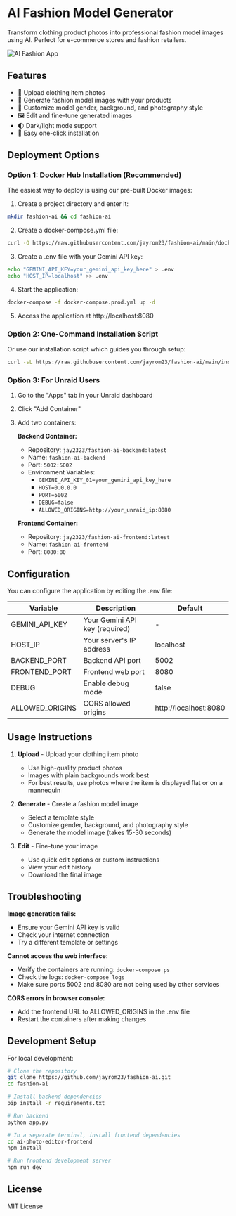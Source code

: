 # AI Fashion Model Generator

Transform clothing product photos into professional fashion model images using AI. Perfect for e-commerce stores and fashion retailers.

![AI Fashion App](https://collab.refashion.cc/preview.jpg)

## Features

- 👕 Upload clothing item photos
- 👗 Generate fashion model images with your products
- 👜 Customize model gender, background, and photography style
- 🖼️ Edit and fine-tune generated images
- 🌓 Dark/light mode support
- 🚀 Easy one-click installation

## Deployment Options

### Option 1: Docker Hub Installation (Recommended)

The easiest way to deploy is using our pre-built Docker images:

1. Create a project directory and enter it:
```bash
mkdir fashion-ai && cd fashion-ai
```

2. Create a docker-compose.yml file:
```bash
curl -O https://raw.githubusercontent.com/jayrom23/fashion-ai/main/docker-compose.prod.yml
```

3. Create a .env file with your Gemini API key:
```bash
echo "GEMINI_API_KEY=your_gemini_api_key_here" > .env
echo "HOST_IP=localhost" >> .env
```

4. Start the application:
```bash
docker-compose -f docker-compose.prod.yml up -d
```

5. Access the application at http://localhost:8080

### Option 2: One-Command Installation Script

Or use our installation script which guides you through setup:

```bash
curl -sL https://raw.githubusercontent.com/jayrom23/fashion-ai/main/install.sh | bash
```

### Option 3: For Unraid Users

1. Go to the "Apps" tab in your Unraid dashboard
2. Click "Add Container"
3. Add two containers:

   **Backend Container:**
   - Repository: `jay2323/fashion-ai-backend:latest`
   - Name: `fashion-ai-backend`
   - Port: `5002:5002`
   - Environment Variables:
     - `GEMINI_API_KEY_01=your_gemini_api_key_here`
     - `HOST=0.0.0.0`
     - `PORT=5002`
     - `DEBUG=false`
     - `ALLOWED_ORIGINS=http://your_unraid_ip:8080`

   **Frontend Container:**
   - Repository: `jay2323/fashion-ai-frontend:latest`
   - Name: `fashion-ai-frontend`
   - Port: `8080:80`

## Configuration

You can configure the application by editing the .env file:

| Variable | Description | Default |
|----------|-------------|---------|
| GEMINI_API_KEY | Your Gemini API key (required) | - |
| HOST_IP | Your server's IP address | localhost |
| BACKEND_PORT | Backend API port | 5002 |
| FRONTEND_PORT | Frontend web port | 8080 |
| DEBUG | Enable debug mode | false |
| ALLOWED_ORIGINS | CORS allowed origins | http://localhost:8080 |

## Usage Instructions

1. **Upload** - Upload your clothing item photo
   - Use high-quality product photos
   - Images with plain backgrounds work best
   - For best results, use photos where the item is displayed flat or on a mannequin

2. **Generate** - Create a fashion model image
   - Select a template style
   - Customize gender, background, and photography style
   - Generate the model image (takes 15-30 seconds)

3. **Edit** - Fine-tune your image
   - Use quick edit options or custom instructions
   - View your edit history
   - Download the final image

## Troubleshooting

**Image generation fails:**
- Ensure your Gemini API key is valid
- Check your internet connection
- Try a different template or settings

**Cannot access the web interface:**
- Verify the containers are running: `docker-compose ps`
- Check the logs: `docker-compose logs`
- Make sure ports 5002 and 8080 are not being used by other services

**CORS errors in browser console:**
- Add the frontend URL to ALLOWED_ORIGINS in the .env file
- Restart the containers after making changes

## Development Setup

For local development:

```bash
# Clone the repository
git clone https://github.com/jayrom23/fashion-ai.git
cd fashion-ai

# Install backend dependencies
pip install -r requirements.txt

# Run backend
python app.py

# In a separate terminal, install frontend dependencies
cd ai-photo-editor-frontend
npm install

# Run frontend development server
npm run dev
```

## License

MIT License